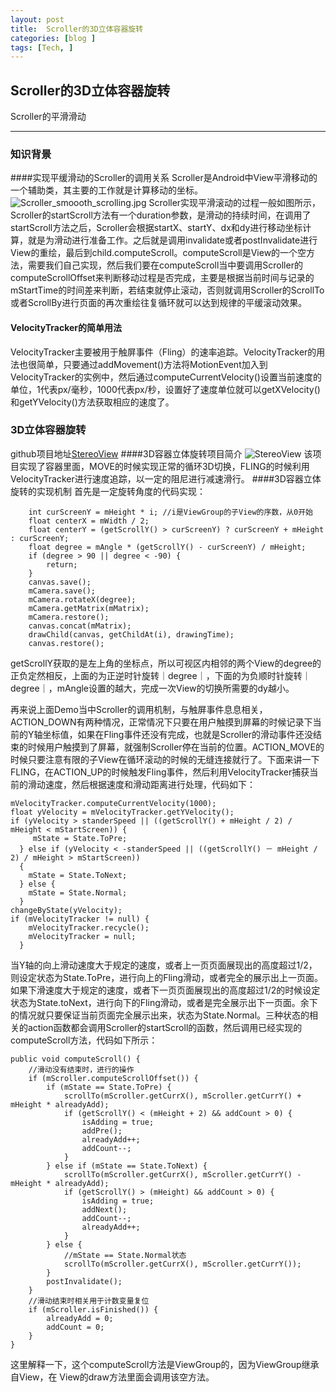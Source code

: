 ```yaml
---
layout: post  
title:  Scroller的3D立体容器旋转
categories: [blog ]  
tags: [Tech, ]     
---
```

## Scroller的3D立体容器旋转
Scroller的平滑滑动
****


### 知识背景
####实现平缓滑动的Scroller的调用关系
Scroller是Android中View平滑移动的一个辅助类，其主要的工作就是计算移动的坐标。
![Scroller_smoooth_scrolling.jpg](http://i4.piimg.com/4851/cc766698c2370e22.png)
Scroller实现平滑滚动的过程一般如图所示，Scroller的startScroll方法有一个duration参数，是滑动的持续时间，在调用了startScroll方法之后，Scroller会根据startX、startY、dx和dy进行移动坐标计算，就是为滑动进行准备工作。之后就是调用invalidate或者postInvalidate进行View的重绘，最后到child.computeScroll。computeScroll是View的一个空方法，需要我们自己实现，然后我们要在computeScroll当中要调用Scroller的computeScrollOffset来判断移动过程是否完成，主要是根据当前时间与记录的mStartTime的时间差来判断，若结束就停止滚动，否则就调用Scroller的ScrollTo或者ScrollBy进行页面的再次重绘往复循环就可以达到规律的平缓滚动效果。
#### VelocityTracker的简单用法
VelocityTracker主要被用于触屏事件（Fling）的速率追踪。VelocityTracker的用法也很简单，只要通过addMovement()方法将MotionEvent加入到VelocityTracker的实例中，然后通过computeCurrentVelocity()设置当前速度的单位，1代表px/毫秒，1000代表px/秒，设置好了速度单位就可以getXVelocity()和getYVelocity()方法获取相应的速度了。
### 3D立体容器旋转
github项目地址[StereoView](https://github.com/ImmortalZ/StereoView)
####3D容器立体旋转项目简介
![StereoView](http://img.blog.csdn.net/20160715183949279)
该项目实现了容器里面，MOVE的时候实现正常的循环3D切换，FLING的时候利用VelocityTracker进行速度追踪，以一定的阻尼进行减速滑行。
####3D容器立体旋转的实现机制
首先是一定旋转角度的代码实现：

        int curScreenY = mHeight * i; //i是ViewGroup的子View的序数，从0开始
        float centerX = mWidth / 2;
        float centerY = (getScrollY() > curScreenY) ? curScreenY + mHeight : curScreenY;
        float degree = mAngle * (getScrollY() - curScreenY) / mHeight;
        if (degree > 90 || degree < -90) {
            return;
        }
        canvas.save();
        mCamera.save();
        mCamera.rotateX(degree);
        mCamera.getMatrix(mMatrix);
        mCamera.restore();
        canvas.concat(mMatrix);
        drawChild(canvas, getChildAt(i), drawingTime);
        canvas.restore();

getScrollY获取的是左上角的坐标点，所以可视区内相邻的两个View的degree的正负定然相反，上面的为正逆时针旋转｜degree｜，下面的为负顺时针旋转｜degree｜，mAngle设置的越大，完成一次View的切换所需要的dy越小。

再来说上面Demo当中Scroller的调用机制，与触屏事件息息相关，ACTION_DOWN有两种情况，正常情况下只要在用户触摸到屏幕的时候记录下当前的Y轴坐标值，如果在Fling事件还没有完成，也就是Scroller的滑动事件还没结束的时候用户触摸到了屏幕，就强制Scroller停在当前的位置。ACTION_MOVE的时候只要注意有限的子View在循环滚动的时候的无缝连接就行了。下面来讲一下FLING，在ACTION_UP的时候触发Fling事件，然后利用VelocityTracker捕获当前的滑动速度，然后根据速度和滑动距离进行处理，代码如下： 

    mVelocityTracker.computeCurrentVelocity(1000);
    float yVelocity = mVelocityTracker.getYVelocity();
    if (yVelocity > standerSpeed || ((getScrollY() + mHeight / 2) / mHeight < mStartScreen)) {
         mState = State.ToPre;
      } else if (yVelocity < -standerSpeed || ((getScrollY() － mHeight / 2) / mHeight > mStartScreen))     
      {
        mState = State.ToNext;
      } else {
        mState = State.Normal;
      }
    changeByState(yVelocity);
    if (mVelocityTracker != null) {
        mVelocityTracker.recycle();
        mVelocityTracker = null;
      }
当Y轴的向上滑动速度大于规定的速度，或者上一页页面展现出的高度超过1/2，则设定状态为State.ToPre，进行向上的Fling滑动，或者完全的展示出上一页面。如果下滑速度大于规定的速度，或者下一页页面展现出的高度超过1/2的时候设定状态为State.toNext，进行向下的Fling滑动，或者是完全展示出下一页面。余下的情况就只要保证当前页面完全展示出来，状态为State.Normal。三种状态的相关的action函数都会调用Scroller的startScroll的函数，然后调用已经实现的computeScroll方法，代码如下所示：
         
    public void computeScroll() {
        //滑动没有结束时，进行的操作
        if (mScroller.computeScrollOffset()) {
            if (mState == State.ToPre) {
                scrollTo(mScroller.getCurrX(), mScroller.getCurrY() + mHeight * alreadyAdd);
                if (getScrollY() < (mHeight + 2) && addCount > 0) {
                    isAdding = true;
                    addPre();
                    alreadyAdd++;
                    addCount--;
                }
            } else if (mState == State.ToNext) {
                scrollTo(mScroller.getCurrX(), mScroller.getCurrY() - mHeight * alreadyAdd);
                if (getScrollY() > (mHeight) && addCount > 0) {
                    isAdding = true;
                    addNext();
                    addCount--;
                    alreadyAdd++;
                }
            } else {
                //mState == State.Normal状态
                scrollTo(mScroller.getCurrX(), mScroller.getCurrY());
            }
            postInvalidate();
        }
        //滑动结束时相关用于计数变量复位
        if (mScroller.isFinished()) {
            alreadyAdd = 0;
            addCount = 0;
        }
    }

这里解释一下，这个computeScroll方法是ViewGroup的，因为ViewGroup继承自View，在 View的draw方法里面会调用该空方法。
 



